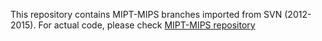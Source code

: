 This repository contains MIPT-MIPS branches imported from SVN (2012-2015).
For actual code, please check [MIPT-MIPS repository](https://github.com/MIPT-ILab/mipt-mips)